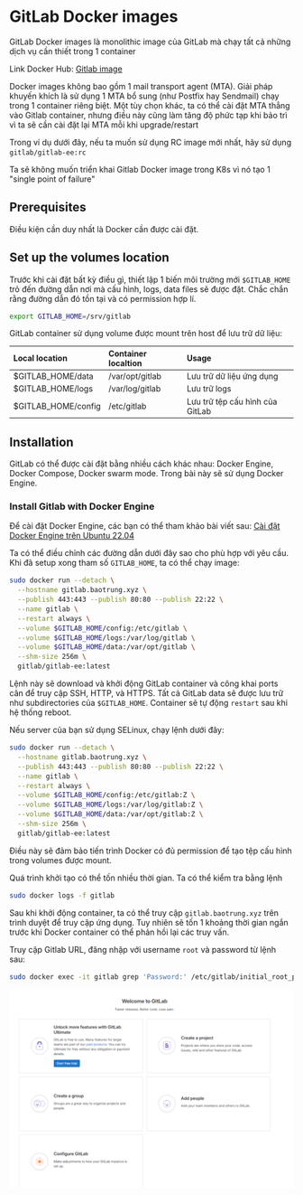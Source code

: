 # GitLab Docker images

GitLab Docker images là monolithic image của GitLab mà chạy tất cả những dịch vụ cần thiết trong 1 container

Link Docker Hub: [Gitlab image](https://hub.docker.com/r/gitlab/gitlab-ee/)

Docker images không bao gồm 1 mail transport agent (MTA). Giải pháp khuyến khích là sử dụng 1 MTA bổ sung (như Postfix hay Sendmail) chạy trong 1 container riêng biệt. Một tùy chọn khác, ta có thể cài đặt MTA thẳng vào Gitlab container, nhưng điều này cũng làm tăng độ phức tạp khi bảo trì vì ta sẽ cần cài đặt lại MTA mỗi khi upgrade/restart

Trong ví dụ dưới đây, nếu ta muốn sử dụng RC image mới nhất, hãy sử dụng ```gitlab/gitlab-ee:rc```

Ta sẽ không muốn triển khai Gitlab Docker image trong K8s vì nó tạo 1 "single point of failure"

## Prerequisites

Điều kiện cần duy nhất là Docker cần được cài đặt.

## Set up the volumes location

Trước khi cài đặt bất kỳ điều gì, thiết lập 1 biến môi trường mới ```$GITLAB_HOME``` trỏ đến đường dẫn nơi mà cấu hình, logs, data files sẽ được đặt. Chắc chắn rằng đường dẫn đó tồn tại và có permission hợp lí.

```sh
export GITLAB_HOME=/srv/gitlab
```

GitLab container sử dụng volume được mount trên host để lưu trữ dữ liệu:

|Local location|Container localtion|Usage|
|:-|:-|:-|
|$GITLAB_HOME/data|/var/opt/gitlab|Lưu trữ dữ liệu ứng dụng|
|$GITLAB_HOME/logs|/var/log/gitlab|Lưu trữ logs|
|$GITLAB_HOME/config|/etc/gitlab|Lưu trữ tệp cấu hình của GitLab|

## Installation

GitLab có thể được cài đặt bằng nhiều cách khác nhau: Docker Engine, Docker Compose, Docker swarm mode. Trong bài này sẽ sử dụng Docker Engine.

### Install Gitlab with Docker Engine

Để cài đặt Docker Engine, các bạn có thể tham khảo bài viết sau: [Cài đặt Docker Engine trên Ubuntu 22.04](https://wiki.nhanhoa.com/kb/cai-dat-docker-tren-ubuntu-22-04/)

Ta có thể điều chỉnh các đường dẫn dưới đây sao cho phù hợp với yêu cầu. Khi đã setup xong tham số ```GITLAB_HOME```, ta có thể chạy image:

```sh
sudo docker run --detach \
  --hostname gitlab.baotrung.xyz \
  --publish 443:443 --publish 80:80 --publish 22:22 \
  --name gitlab \
  --restart always \
  --volume $GITLAB_HOME/config:/etc/gitlab \
  --volume $GITLAB_HOME/logs:/var/log/gitlab \
  --volume $GITLAB_HOME/data:/var/opt/gitlab \
  --shm-size 256m \
  gitlab/gitlab-ee:latest
```

Lệnh này sẽ download và khởi động GitLab container và công khai ports cân để truy cập SSH, HTTP, và HTTPS. Tất cả GitLab data sẽ được lưu trữ như subdirectories của ```$GITLAB_HOME```. Container sẽ tự động ```restart``` sau khi hệ thống reboot.

Nếu server của bạn sử dụng SELinux, chạy lệnh dưới đây:

```sh
sudo docker run --detach \
  --hostname gitlab.baotrung.xyz \
  --publish 443:443 --publish 80:80 --publish 22:22 \
  --name gitlab \
  --restart always \
  --volume $GITLAB_HOME/config:/etc/gitlab:Z \
  --volume $GITLAB_HOME/logs:/var/log/gitlab:Z \
  --volume $GITLAB_HOME/data:/var/opt/gitlab:Z \
  --shm-size 256m \
  gitlab/gitlab-ee:latest
```

Điều này sẽ đảm bảo tiến trình Docker có đủ permission để tạo tệp cấu hình trong volumes được mount.

Quá trình khởi tạo có thể tốn nhiều thời gian. Ta có thể kiểm tra bằng lệnh

```sh
sudo docker logs -f gitlab
```

Sau khi khởi động container, ta có thể truy cập ```gitlab.baotrung.xyz``` trên trình duyệt để truy cập ứng dụng. Tuy nhiên sẽ tốn 1 khoảng thời gian ngắn trước khi Docker container có thể phản hồi lại các truy vấn.

Truy cập Gitlab URL, đăng nhập với username ```root``` và password từ lệnh sau:

```sh
sudo docker exec -it gitlab grep 'Password:' /etc/gitlab/initial_root_password
```

![](./images/K8s_Gitlab.png)

